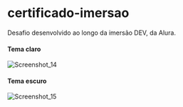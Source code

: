 # certificado-imersao

Desafio desenvolvido ao longo da imersão DEV, da Alura.
<br>
#### Tema claro
![Screenshot_14](https://user-images.githubusercontent.com/86382666/152422188-1ee3d0d5-fe7c-4f6a-8233-12f6e2619c38.png)
<br>
#### Tema escuro
![Screenshot_15](https://user-images.githubusercontent.com/86382666/152422193-3a005cab-ad6b-42b1-8a55-7f6c16bd082b.png)
